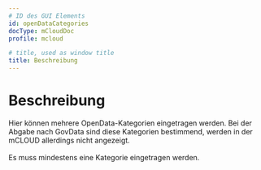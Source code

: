 ```yaml
---
# ID des GUI Elements
id: openDataCategories
docType: mCloudDoc
profile: mcloud

# title, used as window title
title: Beschreibung
---
```


# Beschreibung

Hier können mehrere OpenData-Kategorien eingetragen werden. Bei der Abgabe nach GovData sind diese Kategorien bestimmend, werden in der mCLOUD allerdings nicht angezeigt.<br /><br />Es muss mindestens eine Kategorie eingetragen werden.

